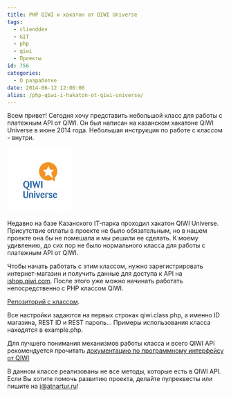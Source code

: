 ```yaml
---
title: PHP QIWI и хакатон от QIWI Universe
tags:
  - clienddev
  - GIT
  - php
  - qiwi
  - Проекты
id: 756
categories:
  - О разработке
date: 2014-06-12 12:00:00
alias: /php-qiwi-i-hakaton-ot-qiwi-universe/
---
```


Всем привет! Сегодня хочу представить небольшой класс для работы с платежным API от QIWI. Он был написан на казанском хакатоне QIWI Universe в июне 2014 года. Небольшая инструкция по работе с классом - внутри. <!--more-->

[![r._0](/content/2014/06/r._0-150x150.jpg)](/content/2014/06/r._0.jpg)

Недавно на базе Казанского IT-парка проходил хакатон QIWI Universe. Присутствие оплаты в проекте не было обязательным, но в нашем проекте она бы не помешала и мы решили ее сделать. К моему удивлению, до сих пор не было нормального класса для работы с платежным API от QIWI. 

Чтобы начать работать с этим классом, нужно зарегистрировать интернет-магазин и получить данные для доступа к API на [ishop.qiwi.com](https://ishop.qiwi.com/). После этого уже можно начинать работать непосредственно с PHP классом QIWI. 

[Репозиторий с классом](https://github.com/atnartur/php-qiwi).

Все настройки задаются на первых строках qiwi.class.php, а именно ID магазина, REST ID и REST пароль... Примеры использования класса находятся в example.php. 

Для лучшего понимания механизмов работы класса и всего QIWI API рекомендуется прочитать [документацию по программному интерфейсу от QIWI](https://yadi.sk/d/i5Acl6VKT7SE2)

В данном классе реализованы не все методы, которые есть в QIWI API. Если Вы хотите помочь развитию проекта, делайте пулреквесты или пишите на [i@atnartur.ru](mailto:i@atnartur.ru)!